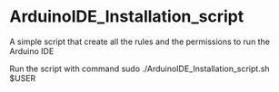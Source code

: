 # ArduinoIDE_Installation_script
A simple script that create all the rules and the permissions to run the Arduino IDE

Run the script with command sudo ./ArduinoIDE_Installation_script.sh $USER
